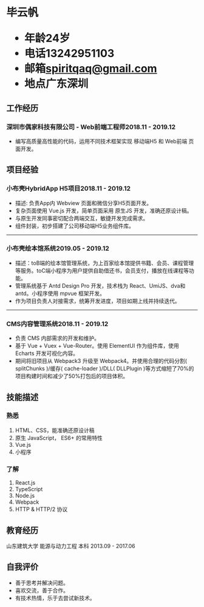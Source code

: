 <h1>
  <span> 毕云帆 </span>
  <ul>
    <li><span>年龄</span>24岁</li>
    <li><span>电话</span>13242951103</li>
    <li><span>邮箱</span><a href="mailto:xxxxxxxx@foxmail.com">spiritqaq@gmail.com</a></li>
    <li><span>地点</span>广东深圳</li>
    <!-- <li><span>Github</span><a>github.com/wannaxiao</a></li> -->
  </ul>
</h1>


## 工作经历

### 深圳市偶家科技有限公司 - Web前端工程师<span class="right">2018.11 - 2019.12</span>
- 编写高质量高性能的代码，运用不同技术框架实现 移动端H5 和 Web前端 页面开发。
<!-- - 负责公司一部分运维工作。 -->

## 项目经验

### 小布壳HybridApp H5项目<span class="right">2018.11 - 2019.12</span>

- 描述: 负责App内 Webview 页面和微信分享H5页面开发。
- 复杂页面使用 Vue.js 开发，简单页面采用 原生JS 开发，准确还原设计稿。
- 与原生开发同事密切配合两端交互，敏捷开发完成需求。
- 组件封装，初步搭建了公司移动端H5业务组件库。

---

### 小布壳绘本馆系统<span class="right">2019.05 - 2019.12</span>

- 描述：toB端的绘本馆管理系统，为上百家绘本馆提供书籍、会员、课程管理等服务。toC端小程序为用户提供自助借还书，会员支付，播放在线课程等功能。
- 管理系统基于 Antd Design Pro 开发，技术栈为 React、UmiJS、dva和antd。小程序使用 mpvue 框架开发。
- 作为项目负责人对接需求，统筹开发进度，项目如期上线并持续迭代。

---

### CMS内容管理系统<span class="right">2018.11 - 2019.12</span>

- 负责 CMS 内部需求的开发和维护。
- 基于 Vue + Vuex + Vue-Router。使用 ElementUI 作为组件库，使用 Echarts 开发可视化内容。
- 期间将旧项目从 Webpack3 升级至 Webpack4。并使用合理的代码分割( splitChunks )/缓存( cache-loader )/DLL( DLLPlugin )等方式缩短了70%的项目构建时间和减少了50%打包后的项目体积。


## 技能描述

### 熟悉
1. HTML、CSS，能准确还原设计稿
2. 原生 JavaScript， ES6+ 的常用特性
3. Vue.js
4. 小程序

### 了解
1. React.js
2. TypeScript
3. Node.js
4. Webpack
5. HTTP & HTTP/2 协议

## 教育经历

山东建筑大学 能源与动力工程 本科 <span class="right">2013.09 - 2017.06</span>

## 自我评价

- 善于思考并解决问题。
- 喜欢交流，善于合作。
- 有技术热情，乐于去尝试新技术。
